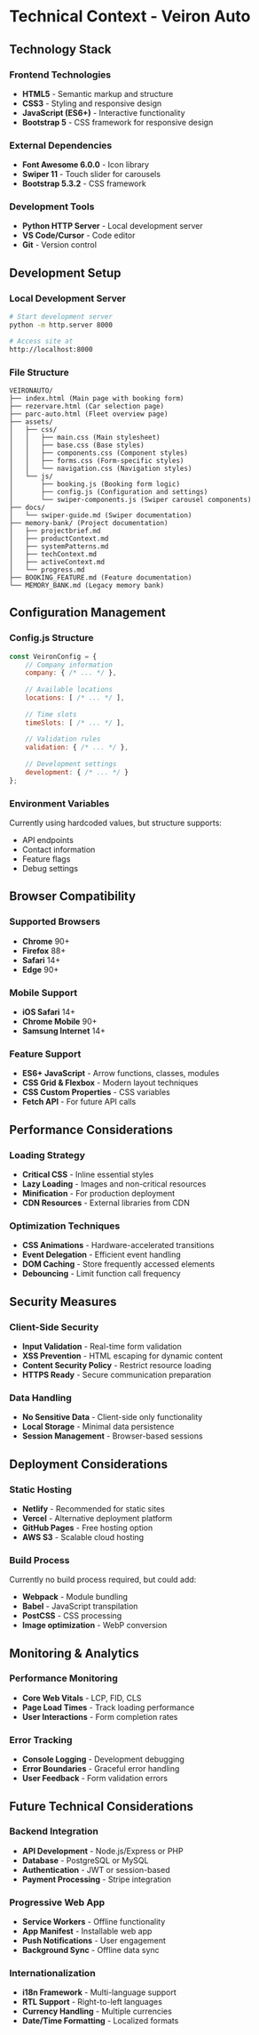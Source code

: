 # Technical Context - Veiron Auto

## Technology Stack

### Frontend Technologies
- **HTML5** - Semantic markup and structure
- **CSS3** - Styling and responsive design
- **JavaScript (ES6+)** - Interactive functionality
- **Bootstrap 5** - CSS framework for responsive design

### External Dependencies
- **Font Awesome 6.0.0** - Icon library
- **Swiper 11** - Touch slider for carousels
- **Bootstrap 5.3.2** - CSS framework

### Development Tools
- **Python HTTP Server** - Local development server
- **VS Code/Cursor** - Code editor
- **Git** - Version control

## Development Setup

### Local Development Server
```bash
# Start development server
python -m http.server 8000

# Access site at
http://localhost:8000
```

### File Structure
```
VEIRONAUTO/
├── index.html (Main page with booking form)
├── rezervare.html (Car selection page)
├── parc-auto.html (Fleet overview page)
├── assets/
│   ├── css/
│   │   ├── main.css (Main stylesheet)
│   │   ├── base.css (Base styles)
│   │   ├── components.css (Component styles)
│   │   ├── forms.css (Form-specific styles)
│   │   └── navigation.css (Navigation styles)
│   └── js/
│       ├── booking.js (Booking form logic)
│       ├── config.js (Configuration and settings)
│       └── swiper-components.js (Swiper carousel components)
├── docs/
│   └── swiper-guide.md (Swiper documentation)
├── memory-bank/ (Project documentation)
│   ├── projectbrief.md
│   ├── productContext.md
│   ├── systemPatterns.md
│   ├── techContext.md
│   ├── activeContext.md
│   └── progress.md
├── BOOKING_FEATURE.md (Feature documentation)
└── MEMORY_BANK.md (Legacy memory bank)
```

## Configuration Management

### Config.js Structure
```javascript
const VeironConfig = {
    // Company information
    company: { /* ... */ },
    
    // Available locations
    locations: [ /* ... */ ],
    
    // Time slots
    timeSlots: [ /* ... */ ],
    
    // Validation rules
    validation: { /* ... */ },
    
    // Development settings
    development: { /* ... */ }
};
```

### Environment Variables
Currently using hardcoded values, but structure supports:
- API endpoints
- Contact information
- Feature flags
- Debug settings

## Browser Compatibility

### Supported Browsers
- **Chrome** 90+
- **Firefox** 88+
- **Safari** 14+
- **Edge** 90+

### Mobile Support
- **iOS Safari** 14+
- **Chrome Mobile** 90+
- **Samsung Internet** 14+

### Feature Support
- **ES6+ JavaScript** - Arrow functions, classes, modules
- **CSS Grid & Flexbox** - Modern layout techniques
- **CSS Custom Properties** - CSS variables
- **Fetch API** - For future API calls

## Performance Considerations

### Loading Strategy
- **Critical CSS** - Inline essential styles
- **Lazy Loading** - Images and non-critical resources
- **Minification** - For production deployment
- **CDN Resources** - External libraries from CDN

### Optimization Techniques
- **CSS Animations** - Hardware-accelerated transitions
- **Event Delegation** - Efficient event handling
- **DOM Caching** - Store frequently accessed elements
- **Debouncing** - Limit function call frequency

## Security Measures

### Client-Side Security
- **Input Validation** - Real-time form validation
- **XSS Prevention** - HTML escaping for dynamic content
- **Content Security Policy** - Restrict resource loading
- **HTTPS Ready** - Secure communication preparation

### Data Handling
- **No Sensitive Data** - Client-side only functionality
- **Local Storage** - Minimal data persistence
- **Session Management** - Browser-based sessions

## Deployment Considerations

### Static Hosting
- **Netlify** - Recommended for static sites
- **Vercel** - Alternative deployment platform
- **GitHub Pages** - Free hosting option
- **AWS S3** - Scalable cloud hosting

### Build Process
Currently no build process required, but could add:
- **Webpack** - Module bundling
- **Babel** - JavaScript transpilation
- **PostCSS** - CSS processing
- **Image optimization** - WebP conversion

## Monitoring & Analytics

### Performance Monitoring
- **Core Web Vitals** - LCP, FID, CLS
- **Page Load Times** - Track loading performance
- **User Interactions** - Form completion rates

### Error Tracking
- **Console Logging** - Development debugging
- **Error Boundaries** - Graceful error handling
- **User Feedback** - Form validation errors

## Future Technical Considerations

### Backend Integration
- **API Development** - Node.js/Express or PHP
- **Database** - PostgreSQL or MySQL
- **Authentication** - JWT or session-based
- **Payment Processing** - Stripe integration

### Progressive Web App
- **Service Workers** - Offline functionality
- **App Manifest** - Installable web app
- **Push Notifications** - User engagement
- **Background Sync** - Offline data sync

### Internationalization
- **i18n Framework** - Multi-language support
- **RTL Support** - Right-to-left languages
- **Currency Handling** - Multiple currencies
- **Date/Time Formatting** - Localized formats 